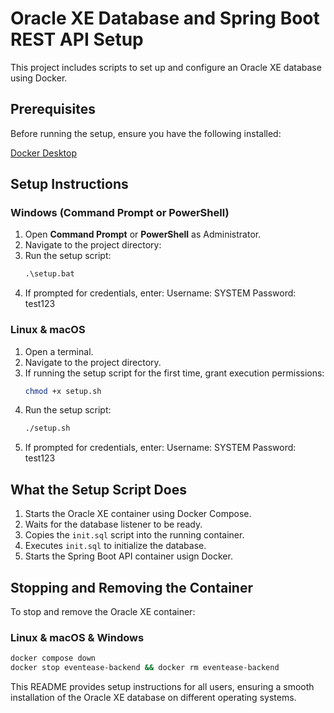 # Oracle XE Database and Spring Boot REST API Setup

This project includes scripts to set up and configure an Oracle XE database using Docker.

## Prerequisites

Before running the setup, ensure you have the following installed:

[Docker Desktop](https://www.docker.com/products/docker-desktop/)

## Setup Instructions

### Windows (Command Prompt or PowerShell)
1. Open **Command Prompt** or **PowerShell** as Administrator.
2. Navigate to the project directory:
3. Run the setup script:
   ```bat
   .\setup.bat
   ```
4. If prompted for credentials, enter:
   Username: SYSTEM
   Password: test123

### Linux & macOS
1. Open a terminal.
2. Navigate to the project directory.
3. If running the setup script for the first time, grant execution permissions:
   ```sh
   chmod +x setup.sh
   ```
4. Run the setup script:
   ```sh
   ./setup.sh
   ```
5. If prompted for credentials, enter:
   Username: SYSTEM
   Password: test123

## What the Setup Script Does

1. Starts the Oracle XE container using Docker Compose.
2. Waits for the database listener to be ready.
3. Copies the `init.sql` script into the running container.
4. Executes `init.sql` to initialize the database.
5. Starts the Spring Boot API container usign Docker.

## Stopping and Removing the Container

To stop and remove the Oracle XE container:

### Linux & macOS & Windows
```sh
docker compose down
docker stop eventease-backend && docker rm eventease-backend
```

This README provides setup instructions for all users, ensuring a smooth installation of the Oracle XE database on different operating systems.

